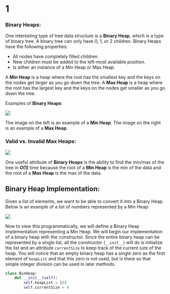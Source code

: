 # 1

### Binary Heaps:

One interesting type of tree data structure is a **Binary Heap**, which is a type of binary tree. A binary tree can only have 0, 1, or 2 children. Binary Heaps have the following properties:

* All nodes have completely filled children.
* New children must be added to the left-most available position.
* Is either an instance of a Min Heap or Max Heap.

A **Min Heap** is a heap where the root has the smallest key and the keys on the nodes get larger as you go down the tree. A **Max Heap** is a heap where the root has the largest key and the keys on the nodes get smaller as you go down the tree.

Examples of **Binary Heaps**:

![](https://www.cs.cmu.edu/~adamchik/15-121/lectures/Binary%20Heaps/pix/heap.bmp)

The image on the left is an example of a **Min Heap**. The image on the right is an example of a **Max Heap**.

### Valid vs. Invalid Max Heaps:

![](https://course.ccs.neu.edu/cs2510/pict_15.png)

One useful attribute of **Binary Heaps** is the ability to find the min/max of the tree in **O\(1\)** time because the root of a **Min Heap** is the min of the data and the root of a **Max Heap** is the max of the data.

## Binary Heap Implementation:

Given a list of elements, we want to be able to convert it into a Binary Heap. Below is an example of a list of numbers represented by a Min Heap:

![](https://runestone.academy/runestone/books/published/pythonds/_images/heapOrder.png)

Now to view this programmatically, we will define a Binary Heap implementation representing a Min Heap. We will begin our implementation of a binary heap with the constructor. Since the entire binary heap can be represented by a single list, all the constructor \(`__init__`\) will do is initialize the list and an attribute `currentSize` to keep track of the current size of the heap. You will notice that an empty binary heap has a single zero as the first element of `heapList` and that this zero is not used, but is there so that simple integer division can be used in later methods.

```python
class BinHeap:
    def __init__(self):
        self.heapList = [0]
        self.currentSize = 0
```


